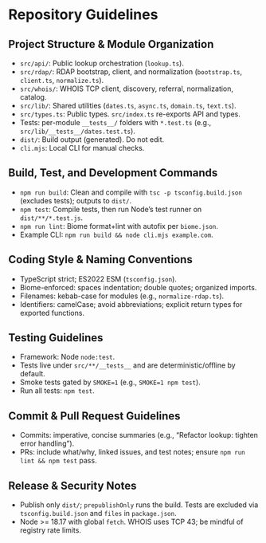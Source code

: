 # Repository Guidelines

## Project Structure & Module Organization
- `src/api/`: Public lookup orchestration (`lookup.ts`).
- `src/rdap/`: RDAP bootstrap, client, and normalization (`bootstrap.ts`, `client.ts`, `normalize.ts`).
- `src/whois/`: WHOIS TCP client, discovery, referral, normalization, catalog.
- `src/lib/`: Shared utilities (`dates.ts`, `async.ts`, `domain.ts`, `text.ts`).
- `src/types.ts`: Public types. `src/index.ts` re-exports API and types.
- Tests: per-module `__tests__/` folders with `*.test.ts` (e.g., `src/lib/__tests__/dates.test.ts`).
- `dist/`: Build output (generated). Do not edit.
- `cli.mjs`: Local CLI for manual checks.

## Build, Test, and Development Commands
- `npm run build`: Clean and compile with `tsc -p tsconfig.build.json` (excludes tests); outputs to `dist/`.
- `npm test`: Compile tests, then run Node’s test runner on `dist/**/*.test.js`.
- `npm run lint`: Biome format+lint with autofix per `biome.json`.
- Example CLI: `npm run build && node cli.mjs example.com`.

## Coding Style & Naming Conventions
- TypeScript strict; ES2022 ESM (`tsconfig.json`).
- Biome-enforced: spaces indentation; double quotes; organized imports.
- Filenames: kebab-case for modules (e.g., `normalize-rdap.ts`).
- Identifiers: camelCase; avoid abbreviations; explicit return types for exported functions.

## Testing Guidelines
- Framework: Node `node:test`.
- Tests live under `src/**/__tests__` and are deterministic/offline by default.
- Smoke tests gated by `SMOKE=1` (e.g., `SMOKE=1 npm test`).
- Run all tests: `npm test`.

## Commit & Pull Request Guidelines
- Commits: imperative, concise summaries (e.g., “Refactor lookup: tighten error handling”).
- PRs: include what/why, linked issues, and test notes; ensure `npm run lint && npm test` pass.

## Release & Security Notes
- Publish only `dist/`; `prepublishOnly` runs the build. Tests are excluded via `tsconfig.build.json` and `files` in `package.json`.
- Node >= 18.17 with global `fetch`. WHOIS uses TCP 43; be mindful of registry rate limits.

